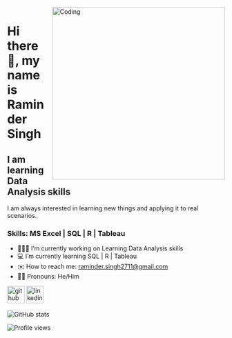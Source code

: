 <img align="right" alt="Coding" width="400" src="https://cdn-images-1.medium.com/max/1000/1*Owa2rsDG6Rwv1IM_RdsL3A.gif"/>
<h1> Hi there 👋, my name is Raminder Singh </h1>
<h2> I am learning Data Analysis skills </h2>

I am always interested in learning new things and applying it to real scenarios.

### Skills: MS Excel | SQL | R | Tableau

- 🧑🏻‍💻 I’m currently working on Learning Data Analysis skills 
- 💻 I’m currently learning SQL | R | Tableau 
- ✉️ How to reach me: raminder.singh2711@gmail.com 
- 🧒🏻 Pronouns: He/Him


[<img src='https://cdn.jsdelivr.net/npm/simple-icons@3.0.1/icons/github.svg' alt='github' height='40'>](https://github.com/raminder2711)  [<img src='https://cdn.jsdelivr.net/npm/simple-icons@3.0.1/icons/linkedin.svg' alt='linkedin' height='40'>](https://www.linkedin.com/in/raminder-singh2711/)  

![GitHub stats](https://github-readme-stats.vercel.app/api?username=raminder2711&show_icons=true)  

![Profile views](https://gpvc.arturio.dev/raminder2711)
